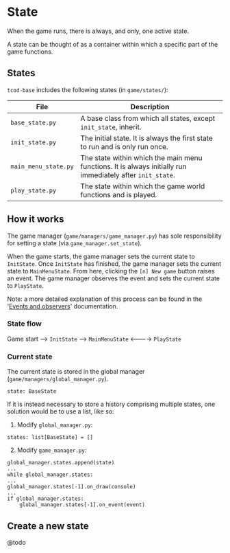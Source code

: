 # State

When the game runs, there is always, and only, one active state.

A state can be thought of as a container within which a specific part of the game functions.


## States

`tcod-base` includes the following states (in `game/states/`):

| File | Description |
| -----| ----------- |
| `base_state.py` | A base class from which all states, except `init_state`, inherit. |
| `init_state.py` | The initial state. It is always the first state to run and is only run once. |
| `main_menu_state.py` | The state within which the main menu functions. It is always initially run immediately after `init_state`. |
| `play_state.py` | The state within which the game world functions and is played. |


## How it works

The game manager (`game/managers/game_manager.py`) has sole responsibility for setting a state (via `game_manager.set_state`).

When the game starts, the game manager sets the current state to `InitState`. Once `InitState` has finished, the game manager sets the current state to `MainMenuState`. From here, clicking the `[n] New game` button raises an event. The game manager observes the event and sets the current state to `PlayState`.

Note: a more detailed explanation of this process can be found in the '[Events and observers](event-observer.md#example)' documentation.

### State flow

Game start --> `InitState` --> `MainMenuState` <----> `PlayState`

### Current state

The current state is stored in the global manager (`game/managers/global_manager.py`).
```
state: BaseState
```

If it is instead necessary to store a history comprising multiple states, one solution would be to use a list, like so:

1. Modify `global_manager.py`:
```
states: list[BaseState] = []
```

2. Modify `game_manager.py`:
```
global_manager.states.append(state)
...
while global_manager.states:
...
global_manager.states[-1].on_draw(console)
...
if global_manager.states:
    global_manager.states[-1].on_event(event)
```


## Create a new state

@todo
